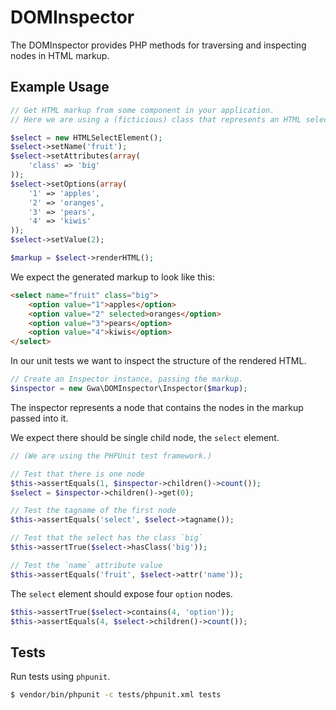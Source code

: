 DOMInspector
============

The DOMInspector provides PHP methods for traversing and inspecting nodes in HTML markup.

## Example Usage

~~~~php
// Get HTML markup from some component in your application.
// Here we are using a (ficticious) class that represents an HTML select.

$select = new HTMLSelectElement();
$select->setName('fruit');
$select->setAttributes(array(
    'class' => 'big'
));
$select->setOptions(array(
    '1' => 'apples',
    '2' => 'oranges',
    '3' => 'pears',
    '4' => 'kiwis'
));
$select->setValue(2);

$markup = $select->renderHTML();
~~~~

We expect the generated markup to look like this:

~~~~html
<select name="fruit" class="big">
    <option value="1">apples</option>
    <option value="2" selected>oranges</option>
    <option value="3">pears</option>
    <option value="4">kiwis</option>
</select>
~~~~

In our unit tests we want to inspect the structure of the rendered HTML.

~~~~php
// Create an Inspector instance, passing the markup.
$inspector = new Gwa\DOMInspector\Inspector($markup);
~~~~

The inspector represents a node that contains the nodes in the markup passed into it.

We expect there should be single child node, the `select` element.

~~~~php
// (We are using the PHPUnit test framework.)

// Test that there is one node
$this->assertEquals(1, $inspector->children()->count());
$select = $inspector->children()->get(0);

// Test the tagname of the first node
$this->assertEquals('select', $select->tagname());

// Test that the select has the class `big`
$this->assertTrue($select->hasClass('big'));

// Test the `name` attribute value
$this->assertEquals('fruit', $select->attr('name'));
~~~~

The `select` element should expose four `option` nodes.

~~~~php
$this->assertTrue($select->contains(4, 'option'));
$this->assertEquals(4, $select->children()->count());
~~~~

## Tests

Run tests using `phpunit`.

~~~~bash
$ vendor/bin/phpunit -c tests/phpunit.xml tests
~~~~
